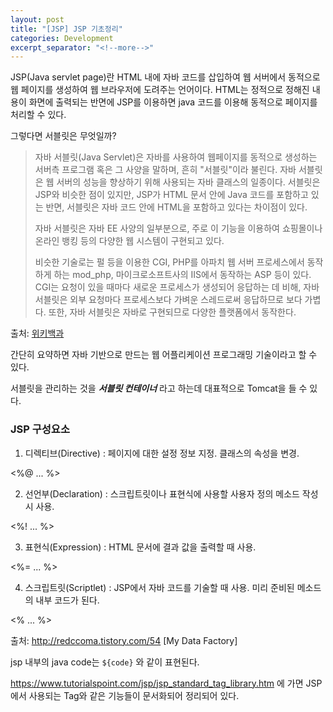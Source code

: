 ```yaml
---
layout: post
title: "[JSP] JSP 기초정리"
categories: Development
excerpt_separator: "<!--more-->"
---
```


JSP(Java servlet page)란 HTML 내에 자바 코드를 삽입하여 웹 서버에서 동적으로 웹 페이지를 생성하여 웹 브라우저에 도려주는 언어이다. HTML는 정적으로 정해진 내용이 화면에 출력되는 반면에 JSP를 이용하면 java 코드를 이용해 동적으로 페이지를 처리할 수 있다.

그렇다면 서블릿은 무엇일까?
>자바 서블릿(Java Servlet)은 자바를 사용하여 웹페이지를 동적으로 생성하는 서버측 프로그램 혹은 그 사양을 말하며, 흔히 "서블릿"이라 불린다. 자바 서블릿은 웹 서버의 성능을 향상하기 위해 사용되는 자바 클래스의 일종이다. 서블릿은 JSP와 비슷한 점이 있지만, JSP가 HTML 문서 안에 Java 코드를 포함하고 있는 반면, 서블릿은 자바 코드 안에 HTML을 포함하고 있다는 차이점이 있다.
>
>자바 서블릿은 자바 EE 사양의 일부분으로, 주로 이 기능을 이용하여 쇼핑몰이나 온라인 뱅킹 등의 다양한 웹 시스템이 구현되고 있다.
>
>비슷한 기술로는 펄 등을 이용한 CGI, PHP를 아파치 웹 서버 프로세스에서 동작하게 하는 mod_php, 마이크로소프트사의 IIS에서 동작하는 ASP 등이 있다. CGI는 요청이 있을 때마다 새로운 프로세스가 생성되어 응답하는 데 비해, 자바 서블릿은 외부 요청마다 프로세스보다 가벼운 스레드로써 응답하므로 보다 가볍다. 또한, 자바 서블릿은 자바로 구현되므로 다양한 플랫폼에서 동작한다.

출처: [위키백과](https://ko.wikipedia.org/wiki/%EC%9E%90%EB%B0%94_%EC%84%9C%EB%B8%94%EB%A6%BF)

간단히 요약하면 자바 기반으로 만드는 웹 어플리케이션 프로그래밍 기술이라고 할 수 있다.

서블릿을 관리하는 것을 ***서블릿 컨테이너*** 라고 하는데 대표적으로 Tomcat을 들 수 있다. 

### JSP 구성요소

1. 디렉티브(Directive) : 페이지에 대한 설정 정보 지정. 클래스의 속성을 변경.

<%@  ...  %>


2. 선언부(Declaration) : 스크립트릿이나 표현식에 사용할 사용자 정의 메소드 작성시 사용.

<%!  ...  %>


3. 표현식(Expression) : HTML 문서에 결과 값을 출력할 때 사용.

<%=   ...  %>


4. 스크립트릿(Scriptlet) : JSP에서 자바 코드를 기술할 때 사용. 미리 준비된 메소드의 내부 코드가 된다.

<%   ...   %>


출처: http://redccoma.tistory.com/54 [My Data Factory]

jsp 내부의 java code는 `${code}` 와 같이 표현된다.

https://www.tutorialspoint.com/jsp/jsp_standard_tag_library.htm 에 가면 JSP에서 사용되는 Tag와 같은 기능들이 문서화되어 정리되어 있다.
